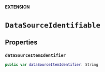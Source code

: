 **EXTENSION**

# `DataSourceIdentifiable`

## Properties
### `dataSourceItemIdentifier`

```swift
public var dataSourceItemIdentifier: String
```
